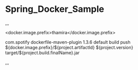 # Spring_Docker_Sample

,,, 

<docker.image.prefix>thamira</docker.image.prefix>

<plugin>
		<groupId>com.spotify</groupId>
		<artifactId>dockerfile-maven-plugin</artifactId>
		<version>1.3.6</version>
		<executions>
			<execution>
				<id>default</id>
				<goals>
					<goal>build</goal>
					<goal>push</goal>
				</goals>
			</execution>
		</executions>
		<configuration>
			<repository>${docker.image.prefix}/${project.artifactId}</repository>
			<tag>${project.version}</tag>
			<buildArgs>
				<JAR_FILE>target/${project.build.finalName}.jar</JAR_FILE>
			</buildArgs>
		</configuration>
	</plugin>

,,,
